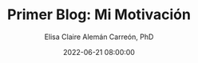 ---
layout: es_post
title:  "Primer Blog: Mi Motivación"
lang: es
lang-ref: first-blog
author: Elisa Claire Alemán Carreón, PhD
date: 2022-06-21 08:00:00
---